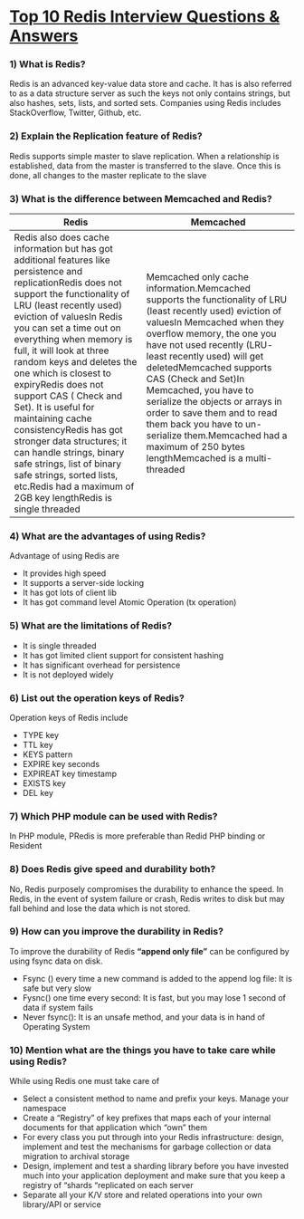 # [Top 10 Redis Interview Questions & Answers](https://career.guru99.com/top-10-redis-interview-questions/)



### **1) What is Redis?**

Redis is an advanced key-value data store and cache. It has is also referred to as a data structure server as such the keys not only contains strings, but also hashes, sets, lists, and sorted sets. Companies using Redis includes StackOverflow, Twitter, Github, etc.

### **2) Explain the Replication feature of Redis?**

Redis supports simple master to slave replication. When a relationship is established, data from the master is transferred to the slave. Once this is done, all changes to the master replicate to the slave

### **3) What is the difference between Memcached and Redis?**

| Redis                                                        | Memcached                                                    |
| ------------------------------------------------------------ | ------------------------------------------------------------ |
| Redis also does cache information but has got additional features like persistence and replicationRedis does not support the functionality of LRU (least recently used) eviction of valuesIn Redis you can set a time out on everything when memory is full, it will look at three random keys and deletes the one which is closest to expiryRedis does not support CAS ( Check and Set). It is useful for maintaining cache consistencyRedis has got stronger data structures; it can handle strings, binary safe strings, list of binary safe strings, sorted lists, etc.Redis had a maximum of 2GB key lengthRedis is single threaded | Memcached only cache information.Memcached supports the functionality of LRU (least recently used) eviction of valuesIn Memcached when they overflow memory, the one you have not used recently (LRU- least recently used) will get deletedMemcached supports CAS (Check and Set)In Memcached, you have to serialize the objects or arrays in order to save them and to read them back you have to un-serialize them.Memcached had a maximum of 250 bytes lengthMemcached is a multi-threaded |

### **4) What are the advantages of using Redis?**

Advantage of using Redis are

- It provides high speed
- It supports a server-side locking
- It has got lots of client lib
- It has got command level Atomic Operation (tx operation)

### **5) What are the limitations of Redis?**

- It is single threaded
- It has got limited client support for consistent hashing
- It has significant overhead for persistence
- It is not deployed widely



### **6) List out the operation keys of Redis?**

Operation keys of Redis include

- TYPE key
- TTL key
- KEYS pattern
- EXPIRE key seconds
- EXPIREAT key timestamp
- EXISTS key
- DEL key

### **7) Which PHP module can be used with Redis?**

In PHP module, PRedis is more preferable than Redid PHP binding or Resident

### **8) Does Redis give speed and durability both?**

No, Redis purposely compromises the durability to enhance the speed. In Redis, in the event of system failure or crash, Redis writes to disk but may fall behind and lose the data which is not stored.

### **9) How can you improve the durability in Redis?**

To improve the durability of Redis **“append only file”** can be configured by using fsync data on disk.

- Fsync () every time a new command is added to the append log file: It is safe but very slow
- Fysnc() one time every second: It is fast, but you may lose 1 second of data if system fails
- Never fsync(): It is an unsafe method, and your data is in hand of Operating System

### **10) Mention what are the things you have to take care while using Redis?**

While using Redis one must take care of

- Select a consistent method to name and prefix your keys. Manage your namespace
- Create a “Registry” of key prefixes that maps each of your internal documents for that application which “own” them
- For every class you put through into your Redis infrastructure: design, implement and test the mechanisms for garbage collection or data migration to archival storage
- Design, implement and test a sharding library before you have invested much into your application deployment and make sure that you keep a registry of “shards “replicated on each server
- Separate all your K/V store and related operations into your own library/API or service